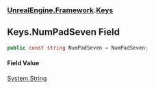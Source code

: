 ### [UnrealEngine.Framework](./UnrealEngine-Framework.md 'UnrealEngine.Framework').[Keys](./Keys.md 'UnrealEngine.Framework.Keys')
## Keys.NumPadSeven Field
  
```csharp
public const string NumPadSeven = NumPadSeven;
```
#### Field Value
[System.String](https://docs.microsoft.com/en-us/dotnet/api/System.String 'System.String')  
